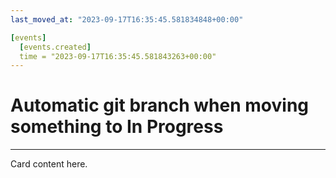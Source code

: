 ```yaml
---
last_moved_at: "2023-09-17T16:35:45.581834848+00:00"

[events]
  [events.created]
  time = "2023-09-17T16:35:45.581843263+00:00"
---
```

# Automatic git branch when moving something to In Progress
---

Card content here.
